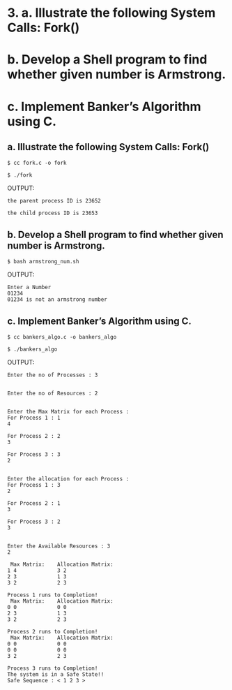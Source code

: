 # 3. a. Illustrate the following System Calls: Fork()
# b. Develop a Shell program to find whether given number is Armstrong.
# c. Implement Banker’s Algorithm using C.

## a. Illustrate the following System Calls: Fork()

`$ cc fork.c -o fork`

`$ ./fork`

OUTPUT:

```
the parent process ID is 23652

the child process ID is 23653
```

## b. Develop a Shell program to find whether given number is Armstrong.

`$ bash armstrong_num.sh`

OUTPUT:

```
Enter a Number
01234
01234 is not an armstrong number
```

## c. Implement Banker’s Algorithm using C.

`$ cc bankers_algo.c -o bankers_algo`

`$ ./bankers_algo`

OUTPUT:

```
Enter the no of Processes : 3


Enter the no of Resources : 2


Enter the Max Matrix for each Process :
For Process 1 : 1
4

For Process 2 : 2
3

For Process 3 : 3
2


Enter the allocation for each Process :
For Process 1 : 3
2

For Process 2 : 1
3

For Process 3 : 2
3


Enter the Available Resources : 3
2

 Max Matrix:    Allocation Matrix:
1 4             3 2
2 3             1 3
3 2             2 3

Process 1 runs to Completion!
 Max Matrix:    Allocation Matrix:
0 0             0 0
2 3             1 3
3 2             2 3

Process 2 runs to Completion!
 Max Matrix:    Allocation Matrix:
0 0             0 0
0 0             0 0
3 2             2 3

Process 3 runs to Completion!
The system is in a Safe State!!
Safe Sequence : < 1 2 3 >

```
